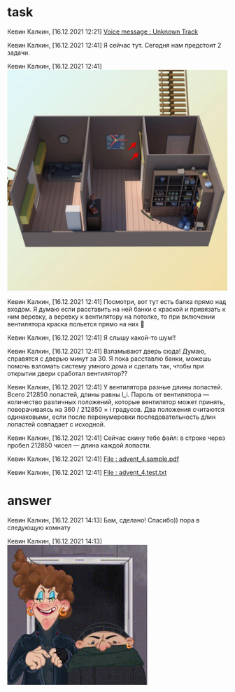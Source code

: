 # task

Кевин Калкин, [16.12.2021 12:21]
[ Voice message : Unknown Track ](doc/audio_2021-12-29_13-29-20.ogg)

Кевин Калкин, [16.12.2021 12:41]
Я сейчас тут. Сегодня нам предстоит 2 задачи.

Кевин Калкин, [16.12.2021 12:41]
![ Photo ](doc/photo_2021-12-29_13-29-15.jpg)

Кевин Калкин, [16.12.2021 12:41]
Посмотри, вот тут есть балка прямо над входом. Я думаю если расставить на ней банки с краской и привязать к ним веревку, а веревку к вентилятору на потолке, то при включении вентилятора краска польется прямо на них 👺

Кевин Калкин, [16.12.2021 12:41]
Я слышу какой-то шум!!

Кевин Калкин, [16.12.2021 12:41]
Взламывают дверь сюда! Думаю, справятся с дверью минут за 30. Я пока расставлю банки, можешь помочь взломать систему умного дома и сделать так, чтобы при открытии двери сработал вентилятор??

Кевин Калкин, [16.12.2021 12:41]
У вентилятора разные длины лопастей. Всего 212850 лопастей, длины равны l_i. Пароль от вентилятора — количество различных положений, которые вентилятор может принять, поворачиваясь на 360 / 212850 × i градуcов. Два положения считаются одинаковыми, если после перенумеровки последовательность длин лопастей совпадает с исходной.

Кевин Калкин, [16.12.2021 12:41]
Сейчас скину тебе файл: в строке через пробел 212850 чисел — длина каждой лопасти.

Кевин Калкин, [16.12.2021 12:41]
[ File : advent_4.sample.pdf ](doc/advent_4.sample.pdf)

Кевин Калкин, [16.12.2021 12:41]
[ File : advent_4.test.txt ](advent_4.test.txt)

# answer
Кевин Калкин, [16.12.2021 14:13]
Бам, сделано! Спасибо)) пора в следующую комнату

Кевин Калкин, [16.12.2021 14:13]
![ GIF ](doc/04bandits-and-paint.gif)